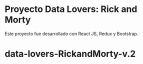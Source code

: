 # Proyecto Data Lovers: Rick and Morty


Este proyecto fue desarrollado con React JS, Redux y Bootstrap.



# data-lovers-RickandMorty-v.2
